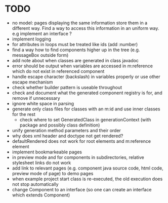 TODO
====

- no model: pages displaying the same information store them in a different way. 
  Find a way to access this information in an uniform way. e.g implement an interface ?
- implement logging
- for attributes in loops must be treated like ids (add :number) 
- find a way how to find components higher up in the tree (e.g. messageBox outside form)
- add note about when classes are generated in class javadoc
- error should be output when variables are accessed in m:reference which do not exist in referenced component
- handle escape character (backslash) in variables properly or use other escape mechanism
- check whether builder pattern is useable throughout
- check and document what the generated component registry is for, and remove if unnecessary
- ignore white space in parsing
- generate only class files for classes with an m:id and use inner classes for the rest
  - check where to set GeneratedClass in generationContext (with package and possibly class definition)
- unify generation method parameters and their order
- why does xml header and doctype not get rendered?
- defaultRendered does not work for root elements and m:reference element
- implement bookmarkeable pages
- in preview mode and for components in subdirectories, relative stylesheet links do not work
- add link to relevant pages (e.g. component java source code, html code, preview mode of page) to demo pages
- when example project start class is re-executed, the old execution does not stop automatically
- change Component to an interface (so one can create an interface which extends Component)
